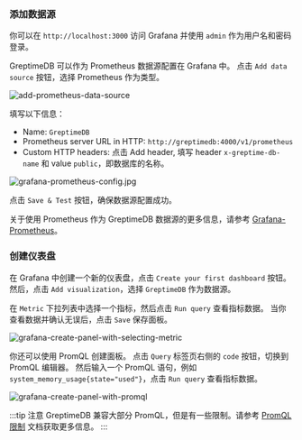 
### 添加数据源

你可以在 `http://localhost:3000` 访问 Grafana 并使用 `admin` 作为用户名和密码登录。

GreptimeDB 可以作为 Prometheus 数据源配置在 Grafana 中。
点击 `Add data source` 按钮，选择 Prometheus 作为类型。

![add-prometheus-data-source](/add-prometheus-data-source.jpg)

填写以下信息：

* Name: `GreptimeDB`
* Prometheus server URL in HTTP: `http://greptimedb:4000/v1/prometheus`
* Custom HTTP headers: 点击 Add header, 填写 header `x-greptime-db-name` 和 value `public`，即数据库的名称。

![grafana-prometheus-config.jpg](/grafana-prometheus-config.jpg)

点击 `Save & Test` 按钮，确保数据源配置成功。

关于使用 Prometheus 作为 GreptimeDB 数据源的更多信息，请参考 [Grafana-Prometheus](/user-guide/clients/grafana.md#prometheus)。

### 创建仪表盘

在 Grafana 中创建一个新的仪表盘，点击 `Create your first dashboard` 按钮。
然后，点击 `Add visualization`，选择 `GreptimeDB` 作为数据源。

在 `Metric` 下拉列表中选择一个指标，然后点击 `Run query` 查看指标数据。
当你查看数据并确认无误后，点击 `Save` 保存面板。

![grafana-create-panel-with-selecting-metric](/grafana-create-panel-with-selecting-metric.png)

你还可以使用 PromQL 创建面板。
点击 `Query` 标签页右侧的 `code` 按钮，切换到 PromQL 编辑器。
然后输入一个 PromQL 语句，例如 `system_memory_usage{state="used"}`，点击 `Run query` 查看指标数据。

![grafana-create-panel-with-promql](/grafana-create-panel-with-promql.png)

:::tip 注意
GreptimeDB 兼容大部分 PromQL，但是有一些限制。请参考 [PromQL 限制](/user-guide/query-data/promql.md#limitations) 文档获取更多信息。
:::
